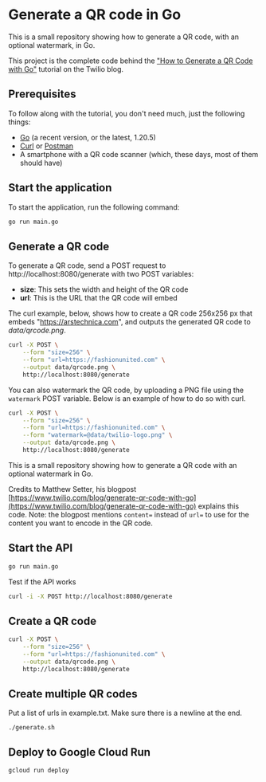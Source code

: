 # Generate a QR code in Go

This is a small repository showing how to generate a QR code, with an optional watermark, in Go.

This project is the complete code behind the ["How to Generate a QR Code with Go"][tutorial-url] tutorial on the Twilio blog.

## Prerequisites

To follow along with the tutorial, you don't need much, just the following things:

- [Go][go-url] (a recent version, or the latest, 1.20.5)
- [Curl][curl-url] or [Postman][postman-url]
- A smartphone with a QR code scanner (which, these days, most of them should have)

## Start the application

To start the application, run the following command:

```bash
go run main.go
```

## Generate a QR code

To generate a QR code, send a POST request to http://localhost:8080/generate with two POST variables:

- **size**: This sets the width and height of the QR code
- **url**: This is the URL that the QR code will embed

The curl example, below, shows how to create a QR code 256x256 px that embeds "https://arstechnica.com", and outputs the generated QR code to _data/qrcode.png_.

```bash
curl -X POST \
    --form "size=256" \
    --form "url=https://fashionunited.com" \
    --output data/qrcode.png \
    http://localhost:8080/generate
```

You can also watermark the QR code, by uploading a PNG file using the `watermark` POST variable.
Below is an example of how to do so with curl.

```bash
curl -X POST \
    --form "size=256" \
    --form "url=https://fashionunited.com" \
    --form "watermark=@data/twilio-logo.png" \
    --output data/qrcode.png \
    http://localhost:8080/generate
```

[tutorial-url]: https://www.twilio.com/blog/generate-qr-code-with-go
[go-url]: https://go.dev/
[curl-url]: https://curl.se/
[postman-url]: https://www.postman.com/downloads/

This is a small repository showing how to generate a QR code with an optional watermark in Go.

Credits to Matthew Setter, his blogpost [https://www.twilio.com/blog/generate-qr-code-with-go](https://www.twilio.com/blog/generate-qr-code-with-go) explains this code. Note: the blogpost mentions `content=` instead of `url=` to use for the content you want to encode in the QR code.

## Start the API

```sh
go run main.go
```

Test if the API works

```sh
curl -i -X POST http://localhost:8080/generate
```

## Create a QR code

```sh
curl -X POST \
    --form "size=256" \
    --form "url=https://fashionunited.com" \
    --output data/qrcode.png \
    http://localhost:8080/generate
```

## Create multiple QR codes 

Put a list of urls in example.txt. Make sure there is a newline at the end.

```
./generate.sh
```

## Deploy to Google Cloud Run

```sh
gcloud run deploy
```
